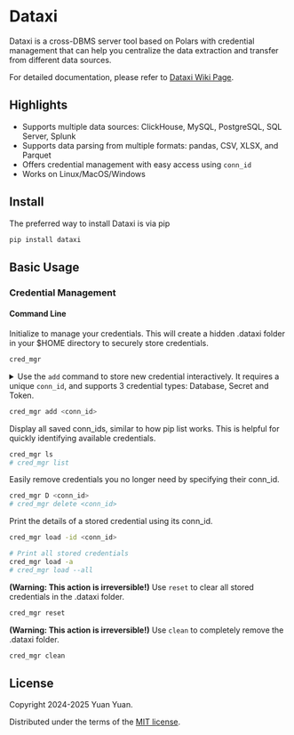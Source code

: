 # Dataxi

Dataxi is a cross-DBMS server tool based on Polars with credential management that can help you centralize the data extraction and transfer from different data sources.

For detailed documentation, please refer to [Dataxi Wiki Page](https://github.com/yyccPhil/dataxi/wiki).

## Highlights

* Supports multiple data sources: ClickHouse, MySQL, PostgreSQL, SQL Server, Splunk
* Supports data parsing from multiple formats: pandas, CSV, XLSX, and Parquet
* Offers credential management with easy access using `conn_id`
* Works on Linux/MacOS/Windows

## Install

The preferred way to install Dataxi is via pip

```sh
pip install dataxi
```

## Basic Usage

### Credential Management

#### Command Line

Initialize to manage your credentials. This will create a hidden .dataxi folder in your $HOME directory to securely store credentials.

```sh
cred_mgr
```

<details>

<summary>
Use the <code>add</code> command to store new credential interactively. It requires a unique <code>conn_id</code>, and supports 3 credential types: Database, Secret and Token.
</summary>

You will be prompted to choose among the 3 credential types. For each type, provide the following arguments in order:

**Database**

- **db_type**: one of `mysql`, `mssql` (or `sql_server`), `clickhouse` (or `ch`), `postgresql` (or `postgres`)
- **username**
- **password**
- **host**
- **port**
- **database** (optional)

**Secret**

- **username**
- **password**

**Token**

- **token**

</details>

```sh
cred_mgr add <conn_id>
```

Display all saved conn_ids, similar to how pip list works. This is helpful for quickly identifying available credentials.

```sh
cred_mgr ls
# cred_mgr list
```

Easily remove credentials you no longer need by specifying their conn_id.

```sh
cred_mgr D <conn_id>
# cred_mgr delete <conn_id>
```

Print the details of a stored credential using its conn_id.

```sh
cred_mgr load -id <conn_id>

# Print all stored credentials
cred_mgr load -a
# cred_mgr load --all
```

**(Warning: This action is irreversible!)** Use <code>reset</code> to clear all stored credentials in the .dataxi folder.

```sh
cred_mgr reset
```

**(Warning: This action is irreversible!)** Use <code>clean</code> to completely remove the .dataxi folder.

```sh
cred_mgr clean
```

## License

Copyright 2024-2025 Yuan Yuan.

Distributed under the terms of the  [MIT license](https://github.com/yyccPhil/dataxi/blob/main/LICENSE).